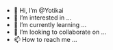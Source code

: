 - 👋 Hi, I’m @Yotikai
- 👀 I’m interested in ...
- 🌱 I’m currently learning ...
- 💞️ I’m looking to collaborate on ...
- 📫 How to reach me ...

<!---
Yotikai/Yotikai is a ✨ special ✨ repository because its `README.md` (this file) appears on your GitHub profile.
You can click the Preview link to take a look at your changes.
--->
